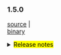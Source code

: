 ### 1.5.0 	

 [source](https://github.com/seata/seata/archive/v1.5.0.zip) |	
 [binary](https://github.com/seata/seata/releases/download/v1.5.0/seata-server-1.5.0.zip) 	

<details>	
  <summary><mark>Release notes</mark></summary>	


  ### Seata 1.5.0	

  Seata 1.5.0 Released.	

  Seata is an easy-to-use, high-performance, open source distributed transaction solution.	

  The version is updated as follows:	

  ### feature：	

  - [[#3172](https://github.com/seata/seata/pull/3172)] support rollback info compress	
  - [[#3372](https://github.com/seata/seata/pull/3372)] Saga support customize whether update last retry log	
  - [[#3411](https://github.com/seata/seata/pull/3411)] support seata server thread pool parameters configuration	
  - [[#3348](https://github.com/seata/seata/pull/3348)] support redis sentinel mode	
  - [[#2667](https://github.com/seata/seata/pull/2667)] support password decryption	
  - [[#3427](https://github.com/seata/seata/pull/3427)] add distributed lock interface	
  - [[#3443](https://github.com/seata/seata/pull/3443)] send the `seata-server` log to `logstash` or `kafka`
  - [[#3486](https://github.com/seata/seata/pull/3486)] add transaction service group for metric
  - [[#2933](https://github.com/seata/seata/pull/2933)] add antlr for mysql sqlparser
  - [[#3228](https://github.com/seata/seata/pull/3228)] add seata plugin


  ### bugfix：	

  - [[#3258](https://github.com/seata/seata/pull/3258)] fix AsyncWorker potential OOM problem 	
  - [[#3293](https://github.com/seata/seata/pull/3293)] configuration cache get value cast exception	
  - [[#3241](https://github.com/seata/seata/pull/3241)] forbidden use order by or limit in multi sql	
  - [[#3406](https://github.com/seata/seata/pull/3406)] fix the value can not be push to nacos when special charset in config.txt	
  - [[#3418](https://github.com/seata/seata/pull/3418)] fix getGeneratedKeys may get history pk	
  - [[#3408](https://github.com/seata/seata/pull/3408)] run with jar file and not package third lib into jar file, this.getClass().getClassLoader() will be null	
  - [[#3431](https://github.com/seata/seata/pull/3431)] fix property bean may not be initialized when reading configuration	
  - [[#3413](https://github.com/seata/seata/pull/3413)] fix the logic of rollback to savepoint and release to savepoint	
  - [[#3367](https://github.com/seata/seata/pull/3367)] when the xa branch is rollback, it cannot be executed due to idle state
  - [[#3448](https://github.com/seata/seata/pull/3448)] reduce unnecessary competition and remove missing locks 
  - [[#3443](https://github.com/seata/seata/pull/3443)] send the `seata-server` log to `logstash` or `kafka`	
  - [[#3451](https://github.com/seata/seata/pull/3451)] fix set auto-commit to true when local transactions are not being used. Failure to compete for a lock causes the global transaction to exit, invaliding the global row lock and dirty writing of the data.
  - [[#3481](https://github.com/seata/seata/pull/3481)] fix seata node refresh failure because consul crash
  - [[#3491](https://github.com/seata/seata/pull/3491)] fix typo in README.md
  - [[#3443](https://github.com/seata/seata/pull/3443)] send the `seata-server` log to `logstash` or `kafka`
  - [[#3464](https://github.com/seata/seata/pull/3464)] fix test case NPE and StackTraceLogger's log
  - [[#3402](https://github.com/seata/seata/pull/3402)] fix can not get update columns with database name

  ### optimize： 	

  - [[#3383](https://github.com/seata/seata/pull/3383)] optimize StatementProxyTest unit test 	
  - [[#3341](https://github.com/seata/seata/pull/3341)] get config from file system even without file: prefix	
  - [[#3385](https://github.com/seata/seata/pull/3385)] optimize github action	
  - [[#3175](https://github.com/seata/seata/pull/3175)] improve UUIDGenerator using "history time" version of snowflake algorithm 	
  - [[#3291](https://github.com/seata/seata/pull/3291)] mysql jdbc connect param	
  - [[#3336](https://github.com/seata/seata/pull/3336)] get netty config property from system properties	
  - [[#3369](https://github.com/seata/seata/pull/3369)] add github action secrets env for dockerHub	
  - [[#3343](https://github.com/seata/seata/pull/3343)] Migrate CI provider from Travis CI to Github Actions	
  - [[#3365](https://github.com/seata/seata/pull/3365)] optimize ParameterParserTest test case failed	
  - [[#3359](https://github.com/seata/seata/pull/3359)] remove unused test case	
  - [[#3397](https://github.com/seata/seata/pull/3397)] add the change records folder	
  - [[#3303](https://github.com/seata/seata/pull/3303)] supports reading all configurations from a single Nacos dataId	
  - [[#3380](https://github.com/seata/seata/pull/3380)] globalTransactionScanner listener optimize	
  - [[#3123](https://github.com/seata/seata/pull/3123)] The server directory is build by version, and build only when the profile is release-seata	
  - [[#3415](https://github.com/seata/seata/pull/3415)] optimize maven clean plugin to clear the distribution directory 	
  - [[#3316](https://github.com/seata/seata/pull/3316)] optimize the property bean may not be initialized while reading config value	
  - [[#3420](https://github.com/seata/seata/pull/3420)] optimize enumerated classes and add unit tests	
  - [[#3436](https://github.com/seata/seata/pull/3436)] optimize typo in SQLType class 	
  - [[#3439](https://github.com/seata/seata/pull/3439)] adjust the order of springApplicationContextProvider
  - [[#3156](https://github.com/seata/seata/pull/3156)] optimize the logic of SpringProxyUtils.findTargetClass
  - [[#3441](https://github.com/seata/seata/pull/3441)] optimize the auto-configuration processing of starter
  - [[#3466](https://github.com/seata/seata/pull/3466)] optimize the comparison in the ExecuteTemplateXa class to determine that XA is not the final state
  - [[#3476](https://github.com/seata/seata/pull/3476)] convert hostname to IP if necessary
  - [[#3236](https://github.com/seata/seata/pull/3236)] optimize the conditions for executing unlocking
  - [[#3485](https://github.com/seata/seata/pull/3485)] optimize useless codes in ConfigurationFactory
  - [[#3505](https://github.com/seata/seata/pull/3505)] optimize useless if judgments in the GlobalTransactionScanner class                                                        
  - [[#3459](https://github.com/seata/seata/pull/3459)] remove duplicate validAddress code
  - [[#3212](https://github.com/seata/seata/pull/3212)] optimize recognize sql in limit and order by
  - [[#3371](https://github.com/seata/seata/pull/3371)] add applicationId for metric
  - [[#3318](https://github.com/seata/seata/pull/3318)] make CLIENT_TABLE_META_CHECKER_INTERVAL configurable
  - [[#3523](https://github.com/seata/seata/pull/3523)] optimize release savepoint when use oracle

  
  
  ### test	

  - [[#3381](https://github.com/seata/seata/pull/3381)] test case for tmClient	
  

  Thanks to these contributors for their code commits. Please report an unintended omission.  	

  - [slievrly](https://github.com/slievrly) 	
  - [selfishlover](https://github.com/selfishlover)	
  - [l8189352](https://github.com/l81893521)	
  - [hoverruan](https://github.com/hoverruan ) 	
  - [jsbxyyx](https://github.com/jsbxyyx) 	
  - [caohdgege](https://github.com/caohdgege) 	
  - [a364176773](https://github.com/a364176773)	
  - [anselleeyy](https://github.com/anselleeyy)	
  - [Ifdevil](https://github.com/Ifdevil)	
  - [Rubbernecker](https://github.com/Rubbernecker)	
  - [lvxianzheng](https://github.com/lvxianzheng)	
  - [lj2018110133](https://github.com/lj2018110133)	
  - [wangliang181230](https://github.com/wangliang181230)	
  - [xingfudeshi](https://github.com/xingfudeshi)	
  - [MentosL](https://github.com/MentosL)	
  - [lian88jian](https://github.com/lian88jian)	
  - [litianyu1992](https://github.com/litianyu1992)
  - [xyz327](https://github.com/xyz327)
  - [13414850431](https://github.com/13414850431)
  - [github-ganyu](https://github.com/github-ganyu)
  - [xuande](https://github.com/xuande)
  - [luoxn28](https://github.com/luoxn28)
  - [spilledyear](https://github.com/spilledyear)
  - [81519434](https://github.com/81519434)
  - [sustly](https://github.com/sustly)
  - [h-zhi](https://github.com/h-zhi)

  Also, we receive many valuable issues, questions and advices from our community. Thanks for you all.	

   #### Link	

   - **Seata:** https://github.com/seata/seata  	
   - **Seata-Samples:** https://github.com/seata/seata-samples   	
   - **Release:** https://github.com/seata/seata/releases	
   - **WebSite:** https://seata.io	


</details>
